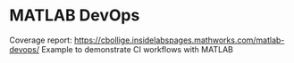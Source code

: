 # MATLAB DevOps

Coverage report: <https://cbollige.insidelabspages.mathworks.com/matlab-devops/>
Example to demonstrate CI workflows with MATLAB